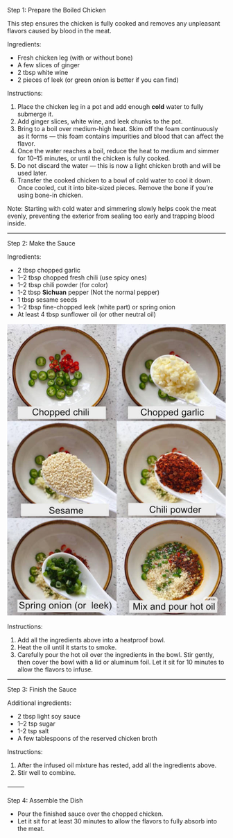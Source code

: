 Step 1: Prepare the Boiled Chicken

This step ensures the chicken is fully cooked and removes any unpleasant flavors caused by blood in the meat.

Ingredients:
-	Fresh chicken leg (with or without bone)
-	A few slices of ginger
-	2 tbsp white wine
-	2 pieces of leek (or green onion is better if you can find)


Instructions:
1.	Place the chicken leg in a pot and add enough **cold** water to fully submerge it.
2.	Add ginger slices, white wine, and leek chunks to the pot.
3.	Bring to a boil over medium-high heat. Skim off the foam continuously as it forms — this foam contains impurities and blood that can affect the flavor.
4.	Once the water reaches a boil, reduce the heat to medium and simmer for 10–15 minutes, or until the chicken is fully cooked.
5.	Do not discard the water — this is now a light chicken broth and will be used later.
6.	Transfer the cooked chicken to a bowl of cold water to cool it down. Once cooled, cut it into bite-sized pieces. Remove the bone if you’re using bone-in chicken.

Note: Starting with cold water and simmering slowly helps cook the meat evenly, preventing the exterior from sealing too early and trapping blood inside.

-------------

Step 2: Make the Sauce

Ingredients:
-	2 tbsp chopped garlic
-	1–2 tbsp chopped fresh chili (use spicy ones)
-	1–2 tbsp chili powder (for color)
-	1-2 tbsp **Sichuan** pepper (Not the normal pepper)
-	1 tbsp sesame seeds
-	1–2 tbsp fine-chopped leek (white part) or spring onion
-	At least 4 tbsp sunflower oil (or other neutral oil)

![image](images/05/Img-02.jpg)

Instructions:
1.	Add all the ingredients above into a heatproof bowl.
2.	Heat the oil until it starts to smoke.
3.	Carefully pour the hot oil over the ingredients in the bowl. Stir gently, then cover the bowl with a lid or aluminum foil. Let it sit for 10 minutes to allow the flavors to infuse.

-------------

Step 3: Finish the Sauce

Additional ingredients:
-	2 tbsp light soy sauce
-	1–2 tsp sugar
-	1-2 tsp salt
-	A few tablespoons of the reserved chicken broth

Instructions:
1.	After the infused oil mixture has rested, add all the ingredients above.
2.	Stir well to combine.

⸻

Step 4: Assemble the Dish
-	Pour the finished sauce over the chopped chicken.
-	Let it sit for at least 30 minutes to allow the flavors to fully absorb into the meat.
